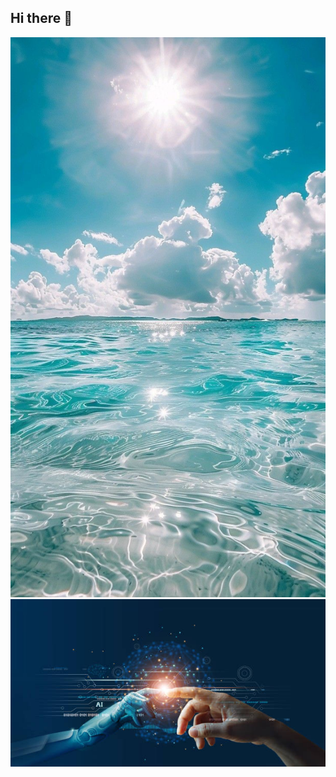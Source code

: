 ## Hi there 👋

<img src='https://github.com/vitalybell/vitalybell/blob/main/%D0%91%D0%B5%D0%B7%20%D0%BD%D0%B0%D0%B7%D0%B2%D0%B0%D0%BD%D0%B8%D1%8F%20(1).jpg' alt = 'the unlimited'>

<img src='https://github.com/vitalybell/vitalybell/blob/main/istockphoto-1206796363-612x612.jpg' alt = 'the unlimited'>
